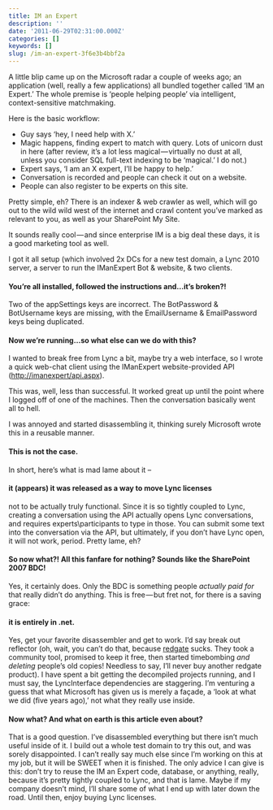 ```yaml
---
title: IM an Expert
description: ''
date: '2011-06-29T02:31:00.000Z'
categories: []
keywords: []
slug: /im-an-expert-3f6e3b4bbf2a
---
```


A little blip came up on the Microsoft radar a couple of weeks ago; an application (well, really a few applications) all bundled together called ‘IM an Expert.’ The whole premise is ‘people helping people’ via intelligent, context-sensitive matchmaking.

Here is the basic workflow:

*   Guy says ‘hey, I need help with X.’
*   Magic happens, finding expert to match with query. Lots of unicorn dust in here (after review, it’s a lot less magical — virtually no dust at all, unless you consider SQL full-text indexing to be ‘magical.’ I do not.)
*   Expert says, ‘I am an X expert, I’ll be happy to help.’
*   Conversation is recorded and people can check it out on a website.
*   People can also register to be experts on this site.

Pretty simple, eh? There is an indexer & web crawler as well, which will go out to the wild wild west of the internet and crawl content you’ve marked as relevant to you, as well as your SharePoint My Site.

It sounds really cool — and since enterprise IM is a big deal these days, it is a good marketing tool as well.

I got it all setup (which involved 2x DCs for a new test domain, a Lync 2010 server, a server to run the IManExpert Bot & website, & two clients.

#### You’re all installed, followed the instructions and…it’s broken?!

Two of the appSettings keys are incorrect. The BotPassword & BotUsername keys are missing, with the EmailUsername & EmailPassword keys being duplicated.

#### Now we’re running…so what else can we do with this?

I wanted to break free from Lync a bit, maybe try a web interface, so I wrote a quick web-chat client using the IManExpert website-provided API ([http://imanexpert/api.aspx](http://imanexpert/api.aspx)).

This was, well, less than successful. It worked great up until the point where I logged off of one of the machines. Then the conversation basically went all to hell.

I was annoyed and started disassembling it, thinking surely Microsoft wrote this in a reusable manner.

#### This is not the case.

In short, here’s what is mad lame about it –

#### it (appears) it was released as a way to move Lync licenses

not to be actually truly functional. Since it is so tightly coupled to Lync, creating a conversation using the API actually opens Lync conversations, and requires experts\\participants to type in those. You can submit some text into the conversation via the API, but ultimately, if you don’t have Lync open, it will not work, period. Pretty lame, eh?

#### So now what?! All this fanfare for nothing? Sounds like the SharePoint 2007 BDC!

Yes, it certainly does. Only the BDC is something people _actually paid for_ that really didn’t do anything. This is free — but fret not, for there is a saving grace:

#### it is entirely in .net.

Yes, get your favorite disassembler and get to work. I’d say break out reflector (oh, wait, you can’t do that, because [redgate](http://red-gate.com) sucks. They took a community tool, promised to keep it free, then started timebombing _and deleting_ people’s old copies! Needless to say, I’ll never buy another redgate product). I have spent a bit getting the decompiled projects running, and I must say, the LyncInterface dependencies are staggering. I’m venturing a guess that what Microsoft has given us is merely a façade, a ‘look at what we did (five years ago),’ not what they really use inside.

#### Now what? And what on earth is this article even about?

That is a good question. I’ve disassembled everything but there isn’t much useful inside of it. I build out a whole test domain to try this out, and was sorely disappointed. I can’t really say much else since I’m working on this at my job, but it will be SWEET when it is finished. The only advice I can give is this: don’t try to reuse the IM an Expert code, database, or anything, really, because it’s pretty tightly coupled to Lync, and that is lame. Maybe if my company doesn’t mind, I’ll share some of what I end up with later down the road. Until then, enjoy buying Lync licenses.